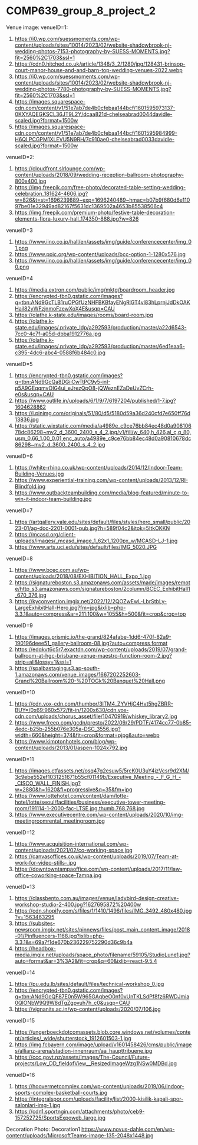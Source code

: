 # COMP639_group_8_project_2

Venue image:
venueID=1:
1. https://i0.wp.com/suessmoments.com/wp-content/uploads/sites/10014/2023/02/website-shadowbrook-nj-wedding-photos-7153-photography-by-SUESS-MOMENTS.jpg?fit=2560%2C1703&ssl=1
2. https://cdn0.hitched.co.uk/article/1348/3_2/1280/jpg/128431-brinsop-court-manor-house-and-and-barn-top-wedding-venues-2022.webp
3. https://i0.wp.com/suessmoments.com/wp-content/uploads/sites/10014/2023/02/website-shadowbrook-nj-wedding-photos-7780-photography-by-SUESS-MOMENTS.jpg?fit=2560%2C1703&ssl=1
4. https://images.squarespace-cdn.com/content/v1/51e7ab7de4b0cfebaa144bcf/1601595973137-0KXYAQEGKSCL36JT9L2Y/dcaa821d-chelseabrad0044davidle-scaled.jpg?format=1500w
5. https://images.squarespace-cdn.com/content/v1/51e7ab7de4b0cfebaa144bcf/1601595984999-H6QLPCGPM1XLEVU5N9RH/7c910ae0-chelseabrad0033davidle-scaled.jpg?format=1500w


venueID=2:
1. https://cloudfront.slrlounge.com/wp-content/uploads/2018/09/wedding-reception-ballroom-photography-800x400.jpg
2. https://img.freepik.com/free-photo/decorated-table-setting-wedding-celebration_181624-4606.jpg?w=826&t=st=1696239889~exp=1696240489~hmac=b07b9f680d6e11097be01e32949ad82167f5631dc1369502a4653b85538506c4
3. https://img.freepik.com/premium-photo/festive-table-decoration-elements-flora-luxury-hall_174350-888.jpg?w=826

venueID=3
1. https://www.iino.co.jp/hall/en/assets/img/guide/conferencecenter/img_01.png
2. https://www.ppic.org/wp-content/uploads/bcc-option-1-1280x576.jpg
3. https://www.iino.co.jp/hall/en/assets/img/guide/conferencecenter/img_00.png

venueID=4
1. https://media.extron.com/public/img/mktg/boardroom_header.jpg
2. https://encrypted-tbn0.gstatic.com/images?q=tbn:ANd9GcTLB1ruOPGfUzNHFBKBfayENgRlGT4vl83hLprnjJdDkOAKHail82yWFzjnmoFzewXoX4E&usqp=CAU
3. https://olathe.k-state.edu/images/rooms/board-room.jpg
4. https://olathe.k-state.edu/images/.private_ldp/a292593/production/master/a22d6543-7cc0-4c7f-a05d-dbba1912776a.jpg
5. https://olathe.k-state.edu/images/.private_ldp/a292593/production/master/6ed1eaa6-c395-4dc6-abc4-0588f6b484c0.jpg

venueID=5
1. https://encrypted-tbn0.gstatic.com/images?q=tbn:ANd9GcQa8DGiiCwTtPC9y5-inI-p5A9GEqqmvOIG4ui_eJrezQpO8-jQWeznEZaDeUvZCrh-e0s&usqp=CAU
2. https://www.outlife.in/uploads/6/1/9/7/6197204/published/1-7.jpg?1604628862
3. https://i.pinimg.com/originals/51/80/d5/5180d59a36d240cfd7e650ff76d13836.jpg
4. https://static.wixstatic.com/media/a4989e_c9ce76bb84ec48d0a90810678dc86298~mv2_d_3600_2400_s_4_2.jpg/v1/fill/w_640,h_426,al_c,q_80,usm_0.66_1.00_0.01,enc_auto/a4989e_c9ce76bb84ec48d0a90810678dc86298~mv2_d_3600_2400_s_4_2.jpg

venueID=6
1. https://white-rhino.co.uk/wp-content/uploads/2014/12/Indoor-Team-Building-Venues.jpg
2. https://www.experiential-training.com/wp-content/uploads/2013/12/RI-Blindfold.jpg
3. https://www.outbackteambuilding.com/media/blog-featured/minute-to-win-it-indoor-team-building.jpg

venueID=7
1. https://artgallery.yale.edu/sites/default/files/styles/hero_small/public/2023-01/ag-doc-2201-0001-pub.jpg?h=589f04c2&itok=5ItkOKKN
2. https://mcasd.org/client-uploads/images/_mcasd_image_1_62x1_1200px_w/MCASD-LJ-1.jpg
3. https://www.arts.uci.edu/sites/default/files/IMG_5020.JPG

venueID=8
1. https://www.bcec.com.au/wp-content/uploads/2018/08/EXHIBITION_HALL_Expo_1.jpg
2. https://signatureboston.s3.amazonaws.com/assets/made/images/remote/http_s3.amazonaws.com/signatureboston/2column/BCEC_ExhibitHall1_670_376.jpg
3. https://kyconvention.imgix.net/2022/12/2QOZwEwL-LbrStbLy-LargeExhibitHall-Hero.jpg?fm=jpg&ixlib=php-3.3.1&auto=compress&ar=211:100&w=1055&h=500&fit=crop&crop=top

venueID=9
1. https://images.prismic.io/the-grand/824afabe-1dd6-470f-82a9-190196deee51_gallery-ballroom-08.jpg?auto=compress,format
2. https://edqkvt6c5r7.exactdn.com/wp-content/uploads/2019/07/grand-ballroom-at-hgc-brisbane-venue-maestro-function-room-2.jpg?strip=all&lossy=1&ssl=1
3. https://spalbastaging.s3.ap-south-1.amazonaws.com/venue_images/1667202252603-Grand%20Ballroom%20-%20TOGk%20Banquet%20Hall.png

venueID=10
1. https://cdn.vox-cdn.com/thumbor/3lTM4_ZYVHjC4Hvt5hgZBRR-BUY=/0x69:960x572/fit-in/1200x630/cdn.vox-cdn.com/uploads/chorus_asset/file/10470919/whiskey_library2.jpg
2. https://www.freep.com/gcdn/presto/2022/09/29/PDTF/4174cc77-0b85-4edc-b25b-255b076e305a-DSC_3556.jpg?width=660&height=374&fit=crop&format=pjpg&auto=webp
3. https://www.kimptonhotels.com/blog/wp-content/uploads/2013/01/aspen-1024x792.jpg

venueID=11
1. https://images.ctfassets.net/osq47g2esuw5/5rcK0U3uY4jzVcsr9d2XM/3c9ebe552ef1031251671b55cf01149b/Executive_Meeting_-_F_G_H_-_CISCO_WALL_FINISH.jpg?w=2880&h=1620&fl=progressive&q=35&fm=jpg
2. https://www.lottehotel.com/content/dam/lotte-hotel/lotte/seoul/facilities/business/executive-tower-meeting-room/191114-1-2000-fac-LTSE.jpg.thumb.768.768.jpg
3. https://www.executivecentre.com/wp-content/uploads/2020/10/img-meetingroomrental_meetingroom.jpg

venueID=12
1. https://www.acquisition-international.com/wp-content/uploads/2021/02/co-working-space.jpg
2. https://canvasoffices.co.uk/wp-content/uploads/2019/07/Team-at-work-for-video-stills-.jpg
3. https://downtowntampaoffice.com/wp-content/uploads/2017/11/law-office-coworking-space-Tampa.jpg

venueID=13
1. https://classbento.com.au/images/venue/ladybird-design-creative-workshop-studio-2-400.jpg?1627695872%20400w
2. https://cdn.shopify.com/s/files/1/1410/1496/files/IMG_3492_480x480.jpg?v=1563463295
3. https://subsites-newsroom.imgix.net/sites/pinnews/files/post_main_content_image/2018-01/Pinfluencers-1168.jpg?ixlib=php-3.3.1&s=69a7f1de670b236229752290d36c9b4a
4. https://headbox-media.imgix.net/uploads/space_photo/filename/59105/StudioLune1.jpg?auto=format&ar=3%3A2&fit=crop&q=60&ixlib=react-9.5.4

venueID=14
1. https://pu.edu.lb/sites/default/files/technical-workshop_0.jpg
2. https://encrypted-tbn0.gstatic.com/images?q=tbn:ANd9GcQF87E0n5W965GAqbeO0nf0vUnTKLSdPf8fz6RWDJmia0QlONbW9Q9W8dTgZgpvuh7h_c0&usqp=CAU
3. https://vignanits.ac.in/wp-content/uploads/2020/07/106.jpg

venueID=15
1. https://ungerboeckdotcomassets.blob.core.windows.net/volumes/content/articles/_wide/shutterstock_1912601503-1.jpg
2. https://img.fcbayern.com/image/upload/v1601458426/cms/public/images/allianz-arena/stadion-innenraum/aa_haupttribuene.jpg
3. https://ccc.govt.nz/assets/Images/The-Council/Future-projects/Low_DD_fieldofView__ResizedImageWzg1NSw0MDBd.jpg

venueID=16
1. https://hoovermetcomplex.com/wp-content/uploads/2019/06/Indoor-sports-complex-basketball-courts.jpg
2. https://integralspor.com/uploads/facility/list/2000-kisilik-kapali-spor-salonlari-img-1.jpg
3. https://cdn1.sportngin.com/attachments/photo/ceb9-157252725/SportsExpoweb_large.jpg


Decoration Photo:
Decoration1
https://www.novus-dahle.com/en/wp-content/uploads/MicrosoftTeams-image-135-2048x1448.jpg
